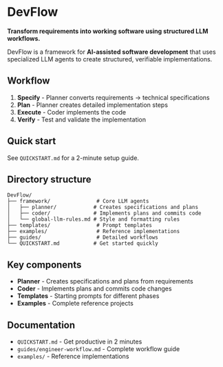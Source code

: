 # DevFlow

**Transform requirements into working software using structured LLM workflows.**

DevFlow is a framework for **AI-assisted software development** that uses specialized LLM agents to create structured, verifiable implementations.

## Workflow

1. **Specify** - Planner converts requirements → technical specifications  
2. **Plan** - Planner creates detailed implementation steps
3. **Execute** - Coder implements the code
4. **Verify** - Test and validate the implementation

## Quick start

See `QUICKSTART.md` for a 2-minute setup guide.

## Directory structure

```
DevFlow/
├── framework/               # Core LLM agents
│   ├── planner/            # Creates specifications and plans
│   ├── coder/              # Implements plans and commits code
│   └── global-llm-rules.md # Style and formatting rules
├── templates/               # Prompt templates
├── examples/                # Reference implementations  
├── guides/                  # Detailed workflows
└── QUICKSTART.md           # Get started quickly
```

## Key components

- **Planner** - Creates specifications and plans from requirements
- **Coder** - Implements plans and commits code changes
- **Templates** - Starting prompts for different phases
- **Examples** - Complete reference projects

## Documentation

- `QUICKSTART.md` - Get productive in 2 minutes
- `guides/engineer-workflow.md` - Complete workflow guide
- `examples/` - Reference implementations


